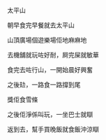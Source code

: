 太平山

朝早食完早餐就去太平山

山頂廣場個遊樂場佢地麻麻地

去機舖就玩咗好耐，屙完屎就敏華

食完去咗行山，一開始晨好興奮

之後攰，一路食一路撐到尾

獎佢食雪條

之後佢淨係叫玩，一坐巴士就瞓

返到去，幫手買晚飯就食飯沖涼瞓
